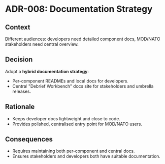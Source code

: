 # ADR-008: Documentation Strategy

## Context
Different audiences: developers need detailed component docs, MOD/NATO stakeholders need central overview.

## Decision
Adopt a **hybrid documentation strategy**:
- Per-component READMEs and local docs for developers.  
- Central "Debrief Workbench" docs site for stakeholders and umbrella releases.  

## Rationale
- Keeps developer docs lightweight and close to code.  
- Provides polished, centralised entry point for MOD/NATO users.  

## Consequences
- Requires maintaining both per-component and central docs.  
- Ensures stakeholders and developers both have suitable documentation.
